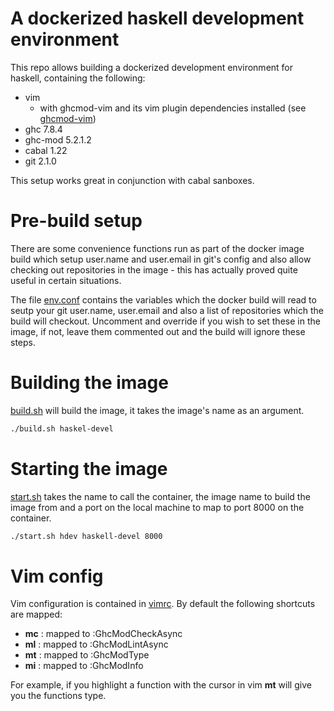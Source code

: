# A dockerized haskell development environment
This repo allows building a dockerized development environment for haskell, containing the following:

* vim
  * with ghcmod-vim and its vim plugin dependencies installed (see [ghcmod-vim](https://github.com/eagletmt/ghcmod-vim))
* ghc 7.8.4
* ghc-mod 5.2.1.2
* cabal 1.22 
* git 2.1.0

This setup works great in conjunction with cabal sanboxes.

# Pre-build setup
There are some convenience functions run as part of the docker image build which setup user.name and user.email in git's config and also allow checking out repositories in the image - this has actually proved quite useful in certain situations.

The file [env.conf](https://github.com/wayofthepie/docker-haskell-dev/blob/master/env.conf) contains the variables which the docker build will read to seutp your git user.name, user.email and also a list of repositories which the build will checkout. Uncomment and override if you wish to set these in the image, if not, leave them commented out and the build will ignore these steps.

# Building the image
[build.sh](https://github.com/wayofthepie/docker-haskell-dev/blob/master/build.sh) will build the image, it takes the image's name as an argument.

```bash
./build.sh haskel-devel
```

# Starting the image
[start.sh](https://github.com/wayofthepie/docker-haskell-dev/blob/master/start.sh) takes the name to call the container, the image name to build the image from and a port on the local machine to map to port 8000 on the container.

```bash
./start.sh hdev haskell-devel 8000
```

# Vim config
Vim configuration is contained in [vimrc](https://github.com/wayofthepie/docker-haskell-dev/blob/master/vimrc). By default the following shortcuts are mapped:

* __mc__ : mapped to :GhcModCheckAsync
* __ml__ : mapped to :GhcModLintAsync
* __mt__ : mapped to :GhcModType
* __mi__ : mapped to :GhcModInfo 

For example, if you highlight a function with the cursor in vim __mt__ will give you the functions type.


